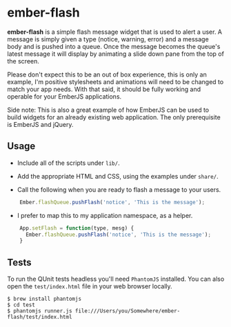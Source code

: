 ember-flash
===========

**ember-flash** is a simple flash message widget that is used to alert a user. A
message is simply given a type (notice, warning, error) and a message body and is
pushed into a queue. Once the message becomes the queue's latest message it will
display by animating a slide down pane from the top of the screen.

Please don't expect this to be an out of box experience, this is only an example,
I'm positive stylesheets and animations will need to be changed to match your app
needs. With that said, it should be fully working and operable for your EmberJS
applications.

Side note: This is also a great example of how EmberJS can be used to build widgets
for an already existing web application. The only prerequisite is EmberJS and jQuery.

Usage
-----

* Include all of the scripts under ``lib/``.

* Add the appropriate HTML and CSS, using the examples under ``share/``.

* Call the following when you are ready to flash a message to your users.

```javascript
    Ember.flashQueue.pushFlash('notice', 'This is the message');
```

* I prefer to map this to my application namespace, as a helper.

```javascript
    App.setFlash = function(type, mesg) {
      Ember.flashQueue.pushFlash('notice', 'This is the message');
    }
```

Tests
-----

To run the QUnit tests headless you'll need ``PhantomJS`` installed. You can also
open the `test/index.html` file in your web browser locally.

    $ brew install phantomjs
    $ cd test
    $ phantomjs runner.js file:///Users/you/Somewhere/ember-flash/test/index.html


